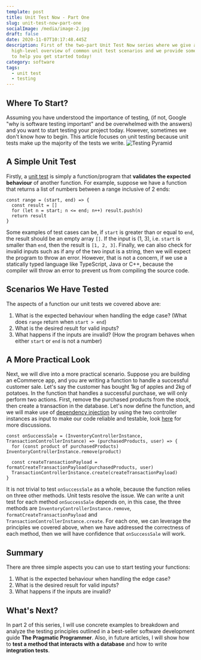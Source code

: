 ```yaml
---
template: post
title: Unit Test Now - Part One
slug: unit-test-now-part-one
socialImage: /media/image-2.jpg
draft: false
date: 2020-11-07T10:17:48.445Z
description: First of the two-part Unit Test Now series where we give a
  high-level overview of common unit test scenarios and we provide some examples
  to help you get started today!
category: software
tags:
  - unit test
  - testing
---
```

## Where To Start?

Assuming you have understood the importance of testing, (if not, Google "why is software testing important" and be overwhelmed with the answers) and you want to start testing your project today. However, sometimes we don't know how to begin. This article focuses on unit testing because unit tests make up the majority of the tests we write. ![Testing Pyramid](https://miro.medium.com/max/2444/1*Tcj3OsK8Kou7tCMQgeeCuw.png "Testing Pyramid")

## A Simple Unit Test

Firstly, a [unit test](https://en.wikipedia.org/wiki/Unit_testing) is simply a function/program that **validates the expected behaviour** of another function. For example, suppose we have a function that returns a list of numbers between a range inclusive of 2 ends:

    const range = (start, end) => {
      const result = []
      for (let n = start; n <= end; n++) result.push(n)
      return result
    }

Some examples of test cases can be, if `start` is greater than or equal to `end`, the result should be an empty array `[]`. If the input is (1, 3), i.e. `start` is smaller than `end`, then the result is `[1, 2, 3]`. Finally, we can also check for invalid inputs such as if any of the two input is a string, then we will expect the program to throw an error. However, that is not a concern, if we use a statically typed language like TypeScript, Java or C++, because the compiler will throw an error to prevent us from compiling the source code.

## Scenarios We Have Tested

The aspects of a function our unit tests we covered above are:

1.  What is the expected behaviour when handling the edge case? (What does `range` return when `start > end`)
2.  What is the desired result for valid inputs?
3.  What happens if the inputs are invalid? (How the program behaves when either `start` or `end` is not a number)

## A More Practical Look

Next, we will dive into a more practical scenario. Suppose you are building an eCommerce app, and you are writing a function to handle a successful customer sale. Let's say the customer has bought 1kg of apples and 2kg of potatoes. In the function that handles a successful purchase, we will only perform two actions. First, remove the purchased products from the stock, then create a transaction in the database. Let's now define the function, and we will make use of [dependency injection](https://en.wikipedia.org/wiki/Dependency_injection) by using the two controller instances as input to make our code reliable and testable, look [here](https://softwareengineering.stackexchange.com/questions/140992/is-dependency-injection-essential-for-unit-testing) for more discussions.

    const onSuccessSale = (InventoryControllerInstance, TransactionControllerInstance) => (purchasedProducts, user) => {
      for (const product of purchasedProducts) InventoryControllerInstance.remove(product)

      const createTransactionPayload = formatCreateTransactionPayload(purchasedProducts, user)
      TransactionControllerInstance.create(createTransactionPayload)
    }

It is not trivial to test `onSuccessSale` as a whole, because the function relies on three other methods. Unit tests resolve the issue. We can write a unit test for each method `onSuccessSale` depends on, in this case, the three methods are `InventoryControllerInstance.remove`, `formatCreateTransactionPayload` and `TransactionControllerInstance.create`. For each one, we can leverage the principles we covered above, when we have addressed the correctness of each method, then we will have confidence that `onSuccessSale` will work.

## Summary

There are three simple aspects you can use to start testing your functions:

1.  What is the expected behaviour when handling the edge case?
2.  What is the desired result for valid inputs?
3.  What happens if the inputs are invalid?

## What's Next?

In part 2 of this series, I will use concrete examples to breakdown and analyze the testing principles outlined in a best-seller software development guide **The Pragmatic Programmer**. Also, in future articles, I will show how to **test a method that interacts with a database** and how to write **integration tests**.